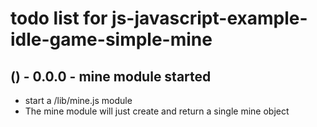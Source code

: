 # todo list for js-javascript-example-idle-game-simple-mine

## () - 0.0.0 - mine module started
* start a /lib/mine.js module
* The mine module will just create and return a single mine object
